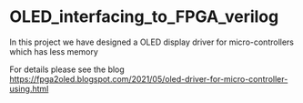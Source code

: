 # OLED_interfacing_to_FPGA_verilog

In this project we have designed a OLED display driver for micro-controllers which has less memory

For details please see the blog
https://fpga2oled.blogspot.com/2021/05/oled-driver-for-micro-controller-using.html
